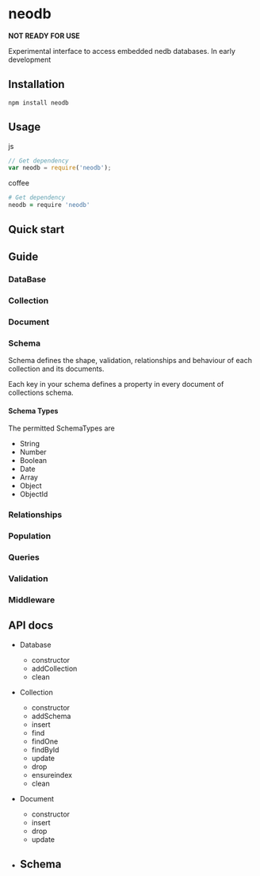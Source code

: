 neodb
=====


**NOT READY FOR USE**

Experimental interface to access embedded nedb databases. In early development

## Installation

	npm install neodb


## Usage

js
```javascript
// Get dependency
var neodb = require('neodb');
```
coffee
```coffeescript
# Get dependency
neodb = require 'neodb'
```

## Quick start


## Guide

### DataBase
### Collection
### Document
### Schema

Schema defines the shape, validation, relationships and behaviour of each collection and its documents.

Each key in your schema defines a property in every document of collections schema.

#### Schema Types

The permitted SchemaTypes are
- String
- Number
- Boolean
- Date
- Array
- Object
- ObjectId

### Relationships
### Population
### Queries
### Validation
### Middleware

## API docs

- Database
	- constructor
	- addCollection
	- clean

- Collection
	- constructor
	- addSchema
	- insert
	- find
	- findOne
	- findById
	- update
	- drop
	- ensureindex
	- clean

- Document
	- constructor
	- insert
	- drop
	- update

- Schema
	-
